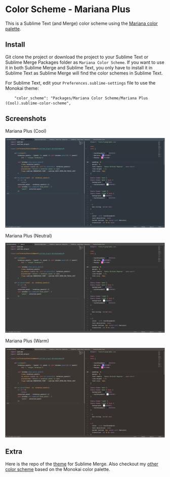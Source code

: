 # Color Scheme - Mariana Plus

This is a Sublime Text (and Merge) color scheme using the [Mariana color palette](https://github.com/n0rmand0/Mariana-Pro-color-theme).

## Install

Git clone the project or download the project to your Sublime Text or Sublime Merge Packages folder as
`Mariana Color Scheme`. If you want to use it in both Sublime Merge and Sublime Text, you only have to install it in
Sublime Text as Sublime Merge will find the color schemes in Sublime Text.

For Sublime Text, edit your `Preferences.sublime-settings` file to use the Monokai theme:

```
    "color_scheme": "Packages/Mariana Color Scheme/Mariana Plus (Cool).sublime-color-scheme",
```

## Screenshots

Mariana Plus (Cool)

![cool](screenshots/cool.png "Mariana Plus (Cool)")

Mariana Plus (Neutral)

![neutral](screenshots/neutral.png "Mariana Plus (Neutral)")

Mariana Plus (Warm)

![warm](screenshots/warm.png "Mariana Plus (Warm)")

## Extra

Here is the repo of the [theme](https://github.com/bitsper2nd/merge-mariana-theme) for Sublime Merge. Also checkout my [other color scheme](https://github.com/bitsper2nd/sublime-monokai-scheme) based on the Monokai color palette.
